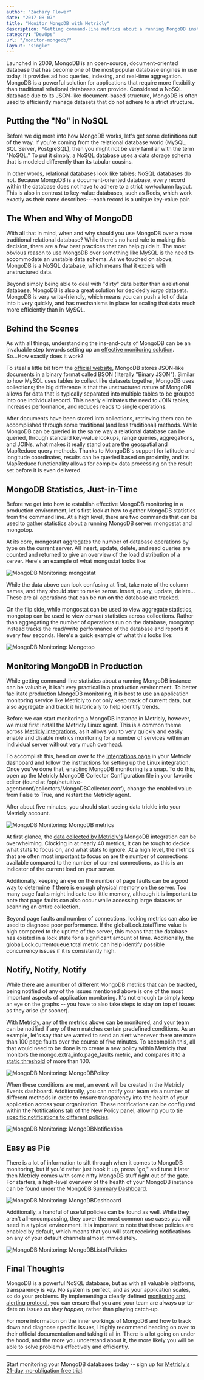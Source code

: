 ```yaml
---
author: "Zachary Flower"
date: "2017-08-07"
title: "Monitor MongoDB with Metricly"
description: "Getting command-line metrics about a running MongoDB instance is valuable, but it isn't practical in production. See how to implement better monitoring!"
category: "DevOps"
url: "/monitor-mongodb/"
layout: "single"
---
```

Launched in 2009, MongoDB is an open-source, document-oriented database that has become one of the most popular database engines in use today. It provides ad hoc queries, indexing, and real-time aggregation. MongoDB is a powerful solution for applications that require more flexibility than traditional relational databases can provide. Considered a NoSQL database due to its JSON-like document-based structure, MongoDB is often used to efficiently manage datasets that do not adhere to a strict structure.

Putting the "No" in NoSQL
-------------------------

Before we dig more into how MongoDB works, let's get some definitions out of the way. If you're coming from the relational database world (MySQL, SQL Server, PostgreSQL), then you might not be very familiar with the term "NoSQL." To put it simply, a NoSQL database uses a data storage schema that is modeled differently than its tabular cousins.

In other words, relational databases look like tables; NoSQL databases do not. Because MongoDB is a document-oriented database, every record within the database does not have to adhere to a strict row/column layout. This is also in contrast to key-value databases, such as Redis, which work exactly as their name describes---each record is a unique key-value pair.

The When and Why of MongoDB
---------------------------

With all that in mind, when and why should you use MongoDB over a more traditional relational database? While there's no hard rule to making this decision, there are a few best practices that can help guide it. The most obvious reason to use MongoDB over something like MySQL is the need to accommodate an unstable data schema. As we touched on above, MongoDB is a NoSQL database, which means that it excels with unstructured data.

Beyond simply being able to deal with "dirty" data better than a relational database, MongoDB is also a great solution for decidedly *large* datasets. MongoDB is very write-friendly, which means you can push a lot of data into it very quickly, and has mechanisms in place for scaling that data much more efficiently than in MySQL.

Behind the Scenes
-----------------

As with all things, understanding the ins-and-outs of MongoDB can be an invaluable step towards setting up an [effective monitoring solution](https://www.metricly.com/product). So...How exactly does it work?

To steal a little bit from the [official website](https://www.mongodb.com/mongodb-architecture), MongoDB stores JSON-like documents in a binary format called BSON (literally "Binary JSON"). Similar to how MySQL uses tables to collect like datasets together, MongoDB uses collections; the big difference is that the unstructured nature of MongoDB allows for data that is typically separated into multiple tables to be grouped into one individual record. This nearly eliminates the need to JOIN tables, increases performance, and reduces reads to single operations.

After documents have been stored into collections, retrieving them can be accomplished through some traditional (and less traditional) methods. While MongoDB can be queried in the same way a relational database can be queried, through standard key-value lookups, range queries, aggregations, and JOINs, what makes it really stand out are the geospatial and MapReduce query methods. Thanks to MongoDB's support for latitude and longitude coordinates, results can be queried based on proximity, and its MapReduce functionality allows for complex data processing on the result set before it is even delivered.

MongoDB Statistics, Just-in-Time
--------------------------------

Before we get into how to establish effective MongoDB monitoring in a production environment, let's first look at how to gather MongoDB statistics from the command line. At a high level, there are two commands that can be used to gather statistics about a running MongoDB server: mongostat and mongotop.

At its core, mongostat aggregates the number of database operations by type on the current server. All insert, update, delete, and read queries are counted and returned to give an overview of the load distribution of a server. Here's an example of what mongostat looks like:

![MongoDB Monitoring: mongostat](https://www.metricly.com/wp-content/uploads/2017/08/Mongostat-1024x38.png)

While the data above can look confusing at first, take note of the column names, and they should start to make sense. Insert, query, update, delete... These are all operations that can be run on the database are tracked.

On the flip side, while mongostat can be used to view aggregate statistics, mongotop can be used to view *current* statistics across collections. Rather than aggregating the number of operations run on the database, mongotop instead tracks the read/write performance of the database and reports it every few seconds. Here's a quick example of what this looks like:

![MongoDB Monitoring: Mongotop](https://www.metricly.com/wp-content/uploads/2017/08/Mongotop.png)

Monitoring MongoDB in Production
--------------------------------

While getting command-line statistics about a running MongoDB instance can be valuable, it isn't very practical in a production environment. To better facilitate production MongoDB monitoring, it is best to use an application monitoring service like Metricly to not only keep track of current data, but also aggregate and track it historically to help identify trends.

Before we can start monitoring a MongoDB instance in Metricly, however, we must first install the Metricly Linux agent. This is a common theme across [Metricly integrations](https://www.metricly.com/integrations), as it allows you to very quickly and easily enable and disable metrics monitoring for a number of services within an individual server without very much overhead.

To accomplish this, head on over to the [Integrations page](https://www.metricly.com/integrations) in your Metricly dashboard and follow the instructions for setting up the Linux integration. Once you've done that, enabling MongoDB monitoring is a snap. To do this, open up the Metricly MongoDB Collector Configuration file in your favorite editor (found at /opt/netuitive-agent/conf/collectors/MongoDBCollector.conf), change the enabled value from False to True, and restart the Metricly agent.

After about five minutes, you should start seeing data trickle into your Metricly account.

![MongoDB Monitoring: MongoDB metrics](https://www.metricly.com/wp-content/uploads/2017/08/MongoDB-metrics-1024x964.png)

At first glance, the [data collected by Metricly's](https://www.metricly.com/june-2017-release-highlights) MongoDB integration can be overwhelming. Clocking in at nearly 40 metrics, it can be tough to decide what stats to focus on, and what stats to ignore. At a high level, the metrics that are often most important to focus on are the number of connections available compared to the number of current connections, as this is an indicator of the current load on your server.

Additionally, keeping an eye on the number of page faults can be a good way to determine if there is enough physical memory on the server. Too many page faults might indicate too little memory, although it is important to note that page faults can also occur while accessing large datasets or scanning an entire collection.

Beyond page faults and number of connections, locking metrics can also be used to diagnose poor performance. If the globalLock.totalTime value is high compared to the uptime of the server, this means that the database has existed in a lock state for a significant amount of time. Additionally, the globalLock.currentqueue.total metric can help identify possible concurrency issues if it is consistently high.

Notify, Notify, Notify
----------------------

While there are a number of different MongoDB metrics that can be tracked, being notified of any of the issues mentioned above is one of the most important aspects of application monitoring. It's not enough to simply keep an eye on the graphs -- you have to also take steps to stay on top of issues as they arise (or sooner).

With Metricly, any of the metrics above can be monitored, and your team can be notified if any of them matches certain predefined conditions. As an example, let's say that we wanted to send an alert whenever there are more than 100 page faults over the course of five minutes. To accomplish this, all that would need to be done is to create a new policy within Metricly that monitors the mongo.extra_info.page_faults metric, and compares it to a [static threshold](https://www.metricly.com/resources/whitepaper-static-thresholds) of more than 100.

![MongoDB Monitoring: MongoDBPolicy](https://www.metricly.com/wp-content/uploads/2017/08/MongoDBPolicy.png)

When these conditions are met, an event will be created in the Metricly Events dashboard. Additionally, you can notify your team via a number of different methods in order to ensure transparency into the health of your application across your organization. These notifications can be configured within the Notifications tab of the New Policy panel, allowing you to [tie specific notifications to different policies](https://www.metricly.com/policy-page-upgrades).

![MongoDB Monitoring: MongoDBNotification](https://www.metricly.com/wp-content/uploads/2017/08/MongoDBNotification.png)

Easy as Pie
-----------

There is a lot of information to sift through when it comes to MongoDB monitoring, but if you'd rather just hook it up, press "go," and tune it later then Metricly comes with some nifty MongoDB stuff right out of the gate. For starters, a high-level overview of the health of your MongoDB instance can be found under the MongoDB [Summary Dashboard](https://www.metricly.com/monitoring-dashboard-widget-layouts).

![MongoDB Monitoring: MongoDBDashboard](https://www.metricly.com/wp-content/uploads/2017/08/MongoDBDashboard-1024x593.png)

Additionally, a handful of useful policies can be found as well. While they aren't all-encompassing, they cover the most common use cases you will need in a typical environment. It is important to note that these policies are enabled by default, which means that you will start receiving notifications on any of your default channels almost immediately.

![MongoDB Monitoring: MongoDBListofPolicies](https://www.metricly.com/wp-content/uploads/2017/08/MongoDBListofPolicies.png)

Final Thoughts
--------------

MongoDB is a powerful NoSQL database, but as with all valuable platforms, transparency is key. No system is perfect, and as your application scales, so do your problems. By implementing a clearly defined [monitoring and alerting protocol](https://www.metricly.com/alert-noise-blog), you can ensure that you and your team are always up-to-date on issues *as they happen*, rather than playing catch-up.

For more information on the inner workings of MongoDB and how to track down and diagnose specific issues, I highly recommend heading on over to their official documentation and taking it all in. There is a lot going on under the hood, and the more you understand about it, the more likely you will be able to solve problems effectively and efficiently.

* * * * *

Start monitoring your MongoDB databases today -- sign up for [Metricly's 21-day, no-obligation free trial](https://www.metricly.com/signup).
